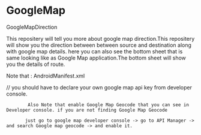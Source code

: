 # GoogleMap
GoogleMapDirection

This repositery will tell you more about google map direction.This repositery will show you the direction between between source and destination along with google map details.
here you can also see the bottom sheet that is same looking like as Google Map application.The bottom sheet will show you the details of route.

Note that :
AndroidManifest.xml

<meta-data
            android:name="com.google.android.maps.v2.API_KEY"
            android:value="" />   // you should have to declare your own google map api key from developer console.
            
            Also Note that enable Google Map Geocode that you can see in Developer console. if you are not finding Google Map Geocode 
            
           just go to google map developer console -> go to API Manager -> and search Google map geocode -> and enable it.
